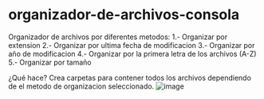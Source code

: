 # organizador-de-archivos-consola
Organizador de archivos por diferentes metodos: 
1.- Organizar por extension
2.- Organizar por ultima fecha de modificacion 
3.- Organizar por año de modificacion 
4.- Organizar por la primera letra de los archivos (A-Z) 
5.- Organizar por tamaño

¿Qué hace? Crea carpetas para contener todos los archivos dependiendo de el metodo de organizacion seleccionado.
![image](https://github.com/user-attachments/assets/1f221734-bf7d-425b-8024-87be362a564e)
